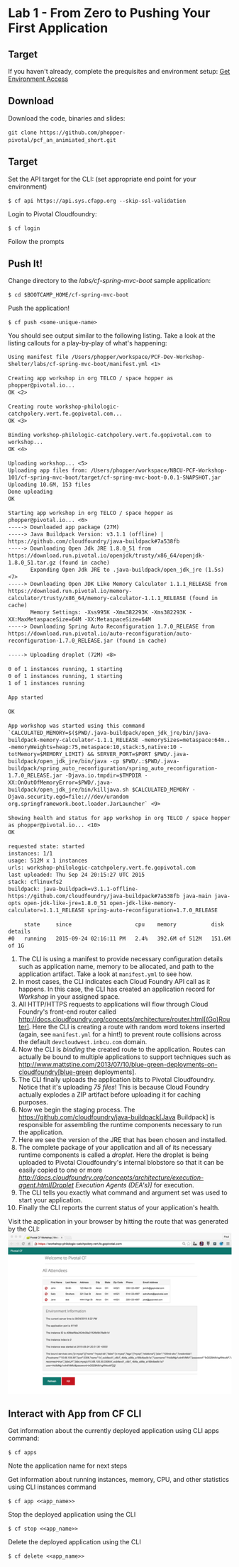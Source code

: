 # Lab 1 - From Zero to Pushing Your First Application

## Target

If you haven't already, complete the prequisites and environment setup: [Get Environment Access](https://github.com/phopper-pivotal/pcf_an_animiated_short/blob/master/labs/labaccess.md)

## Download
Download the code, binaries and slides:

`git clone https://github.com/phopper-pivotal/pcf_an_animiated_short.git`

## Target
Set the API target for the CLI: (set appropriate end point for your environment)

`$ cf api https://api.sys.cfapp.org --skip-ssl-validation`

Login to Pivotal Cloudfoundry:

`$ cf login`

Follow the prompts

## Push It!

Change directory to the _labs/cf-spring-mvc-boot_ sample application:

`$ cd $BOOTCAMP_HOME/cf-spring-mvc-boot`

Push the application!

`$ cf push <some-unique-name>`

You should see output similar to the following listing. Take a look at the listing callouts for a play-by-play of what's happening:
~~~~
Using manifest file /Users/phopper/workspace/PCF-Dev-Workshop-Shelter/labs/cf-spring-mvc-boot/manifest.yml <1>

Creating app workshop in org TELCO / space hopper as phopper@pivotal.io...
OK <2>

Creating route workshop-philologic-catchpolery.vert.fe.gopivotal.com...
OK <3>

Binding workshop-philologic-catchpolery.vert.fe.gopivotal.com to workshop...
OK <4>

Uploading workshop... <5>
Uploading app files from: /Users/phopper/workspace/NBCU-PCF-Workshop-101/cf-spring-mvc-boot/target/cf-spring-mvc-boot-0.0.1-SNAPSHOT.jar
Uploading 10.6M, 153 files
Done uploading               
OK

Starting app workshop in org TELCO / space hopper as phopper@pivotal.io... <6>
-----> Downloaded app package (27M)
-----> Java Buildpack Version: v3.1.1 (offline) | https://github.com/cloudfoundry/java-buildpack#7a538fb
-----> Downloading Open Jdk JRE 1.8.0_51 from https://download.run.pivotal.io/openjdk/trusty/x86_64/openjdk-1.8.0_51.tar.gz (found in cache)
       Expanding Open Jdk JRE to .java-buildpack/open_jdk_jre (1.5s) <7>
-----> Downloading Open JDK Like Memory Calculator 1.1.1_RELEASE from https://download.run.pivotal.io/memory-calculator/trusty/x86_64/memory-calculator-1.1.1_RELEASE (found in cache)
       Memory Settings: -Xss995K -Xmx382293K -Xms382293K -XX:MaxMetaspaceSize=64M -XX:MetaspaceSize=64M
-----> Downloading Spring Auto Reconfiguration 1.7.0_RELEASE from https://download.run.pivotal.io/auto-reconfiguration/auto-reconfiguration-1.7.0_RELEASE.jar (found in cache)

-----> Uploading droplet (72M) <8>

0 of 1 instances running, 1 starting
0 of 1 instances running, 1 starting
1 of 1 instances running

App started

OK

App workshop was started using this command `CALCULATED_MEMORY=$($PWD/.java-buildpack/open_jdk_jre/bin/java-buildpack-memory-calculator-1.1.1_RELEASE -memorySizes=metaspace:64m.. -memoryWeights=heap:75,metaspace:10,stack:5,native:10 -totMemory=$MEMORY_LIMIT) && SERVER_PORT=$PORT $PWD/.java-buildpack/open_jdk_jre/bin/java -cp $PWD/.:$PWD/.java-buildpack/spring_auto_reconfiguration/spring_auto_reconfiguration-1.7.0_RELEASE.jar -Djava.io.tmpdir=$TMPDIR -XX:OnOutOfMemoryError=$PWD/.java-buildpack/open_jdk_jre/bin/killjava.sh $CALCULATED_MEMORY -Djava.security.egd=file:///dev/urandom org.springframework.boot.loader.JarLauncher` <9>

Showing health and status for app workshop in org TELCO / space hopper as phopper@pivotal.io... <10>
OK

requested state: started
instances: 1/1
usage: 512M x 1 instances
urls: workshop-philologic-catchpolery.vert.fe.gopivotal.com
last uploaded: Thu Sep 24 20:15:27 UTC 2015
stack: cflinuxfs2
buildpack: java-buildpack=v3.1.1-offline-https://github.com/cloudfoundry/java-buildpack#7a538fb java-main java-opts open-jdk-like-jre=1.8.0_51 open-jdk-like-memory-calculator=1.1.1_RELEASE spring-auto-reconfiguration=1.7.0_RELEASE

     state     since                    cpu    memory           disk           details   
#0   running   2015-09-24 02:16:11 PM   2.4%   392.6M of 512M   151.6M of 1G 
~~~~
1. The CLI is using a manifest to provide necessary configuration details such as application name, memory to be allocated, and path to the application artifact.
Take a look at `manifest.yml` to see how.
2. In most cases, the CLI indicates each Cloud Foundry API call as it happens.
In this case, the CLI has created an application record for _Workshop_ in your assigned space.
3. All HTTP/HTTPS requests to applications will flow through Cloud Foundry's front-end router called http://docs.cloudfoundry.org/concepts/architecture/router.html[(Go)Router].
Here the CLI is creating a route with random word tokens inserted (again, see `manifest.yml` for a hint!) to prevent route collisions across the default `devcloudwest.inbcu.com` domain.
4. Now the CLI is _binding_ the created route to the application.
Routes can actually be bound to multiple applications to support techniques such as http://www.mattstine.com/2013/07/10/blue-green-deployments-on-cloudfoundry[blue-green deployments].
5. The CLI finally uploads the application bits to Pivotal Cloudfoundry. Notice that it's uploading _75 files_! This is because Cloud Foundry actually explodes a ZIP artifact before uploading it for caching purposes.
6. Now we begin the staging process. The https://github.com/cloudfoundry/java-buildpack[Java Buildpack] is responsible for assembling the runtime components necessary to run the application.
7. Here we see the version of the JRE that has been chosen and installed.
8. The complete package of your application and all of its necessary runtime components is called a _droplet_.
Here the droplet is being uploaded to Pivotal Cloudfoundry's internal blobstore so that it can be easily copied to one or more _http://docs.cloudfoundry.org/concepts/architecture/execution-agent.html[Droplet Execution Agents (DEA's)]_ for execution.
9. The CLI tells you exactly what command and argument set was used to start your application.
10. Finally the CLI reports the current status of your application's health.

Visit the application in your browser by hitting the route that was generated by the CLI:
![Alt](lab-java.png)

## Interact with App from CF CLI

Get information about the currently deployed application using CLI apps command:

`$ cf apps`

Note the application name for next steps

Get information about running instances, memory, CPU, and other statistics using CLI instances command

`$ cf app <<app_name>>`

Stop the deployed application using the CLI

`$ cf stop <<app_name>>`

Delete the deployed application using the CLI

`$ cf delete <<app_name>>`